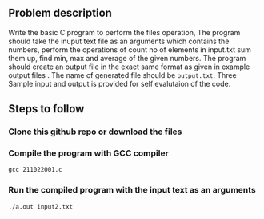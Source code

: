 ## Problem description

Write the basic C program to perform the files operation, The program should take the inuput text file as an arguments which contains the numbers, perform the operations of count no of elements in input.txt sum them up, find min, max and average of the given numbers. The program should create an output file in the exact same format as given in example output files . The name of generated file should be ```output.txt```. Three Sample input and output is provided for self evalutaion of the code.

## Steps to follow

### Clone this github repo or download the files

### Compile the program with GCC compiler 
```
gcc 211022001.c
```
### Run the compiled program with the input text as an arguments
```
./a.out input2.txt
```